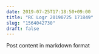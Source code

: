 ```yaml
---
date: 2019-07-25T17:18:50+09:00
title: "RC Logr 20190725 171849"
slug: "1564042730"
draft: false
---
```


Post content in markdown format
